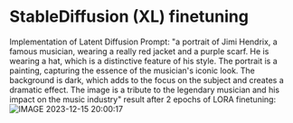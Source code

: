 # StableDiffusion (XL) finetuning
Implementation of Latent Diffusion
Prompt: "a portrait of Jimi Hendrix, a famous musician, wearing a really red jacket and a purple scarf. He is wearing a hat, which is a distinctive feature of his style. The portrait is a painting, capturing the essence of the musician's iconic look. The background is dark, which adds to the focus on the subject and creates a dramatic effect. The image is a tribute to the legendary musician and his impact on the music industry"
result after 2 epochs of LORA finetuning:
![IMAGE 2023-12-15 20:00:17](https://github.com/sakharok13/LatentDiffusion/assets/58632360/aefa6320-89dc-4bdc-875d-abebe12943c1)
